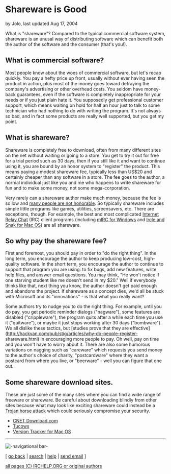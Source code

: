 # Shareware is Good

by Jolo, last updated Aug 17, 2004

What is "shareware"? Compared to the typical commercial software system,
shareware is an unusal way of distributing software which can benefit both the
author of the software and the consumer (that's you!).

## What is commercial software?

Most people know about the woes of commercial software, but let's recap
quickly. You pay a hefty price up front, usually without ever having seen the
product in action, plus most of the money goes toward defraying the company's
advertising or other overhead costs. You seldom have money-back guarantees,
even if the software is completely inappropriate for your needs or if you just
plain hate it. You supposedly get professional customer support, which means
waiting on hold for half an hour just to talk to some technician who had
nothing to do with writing the program. It's not always so bad, and in fact
some products are really well supported, but you get my point.

## What is shareware?

Shareware is completely free to download, often from many different sites on
the net without waiting or going to a store. You get to try it out for free
for a trial period such as 30 days, then if you still like it and want to
continue using it, you are bound by an honor system to "register" the product.
This means paying a modest shareware fee, typically less than US$20 and
certainly cheaper than any software in a store. The fee goes to the author, a
normal individual just like you and me who happens to write shareware for fun
and to make some money, not some mega-corporation.

Very rarely can a shareware author make much money, because the fee is so low
and [many people are not
honorable](http://www.ambrosiasw.com/webboard/Forum14/HTML/000052.html). So
typically shareware includes simple little programs like games, utilities,
screensavers, etc. There are exceptions, though. For example, the best and
most complicated [Internet Relay Chat](http://www.irchelp.org/) (IRC) client
programs (including [mIRC for Windows](/irchelp/mirc/) and [Ircle and Snak for
Mac OS](/irchelp/mac/)) are all shareware.

## So why pay the shareware fee?

First and foremost, you should pay in order to "do the right thing". In the
long term, you encourage the author to keep producing low-cost, high-quality
software. In the short term, you encourage the author to continue to support
that program you are using: to fix bugs, add new features, write help files,
and answer email questions. You may think, "He won't notice if one starving
student like me doesn't send in my $20." Well if everybody thinks like that,
next thing you know, the author doesn't get paid enough and abandons the
project. If shareware as a concept dies, we'd all be stuck with Microsoft and
its "innovations" - is that what you really want?

Some authors try to nudge you to do the right thing. For example, until you do
pay, you get periodic reminder dialogs ("nagware"), some features are disabled
("crippleware"), the program quits after a while each time you use it
("quitware"), or maybe it just stops working after 30 days ("bombware"). We
all dislike these tactics, but [studies prove that they are
effective](http://hackvan.com/pub/stig/articles/why-do-people-register-
shareware.html) in encouraging more people to pay. Oh well, pay on time and
you won't have to worry about it. There are also some humorous variations on
nagging such as "careware" which requests you send money to the author's
choice of charity, "postcardware" where they want a postcard from where you
live, or "beerware" - well you can figure that one out.

## Some shareware download sites.

These are just some of the many sites where you can find a wide range of
freeware or shareware. Be careful about downloading blindly from other sites
because what may look like exciting shareware could instead be a [Trojan horse
attack](/irchelp/security/trojan.html) which could seriously compromise your
security.

  * [CNET Download.com](http://download.cnet.com/)
  * [Tucows](http://www.tucows.com/)
  * [Version Tracker for Mac OS](http://www.versiontracker.com/)

* * *

![-navigational bar-](/irchelp/Pix/ihnavbar.gif)

[ [go back](/irchelp/) | [search](/irchelp/search_engine.cgi) |
[help](/irchelp/help.html) | [send email](/irchelp/mail.cgi) ]

[all pages (C) IRCHELP.ORG or original authors](/irchelp/credit.html)


